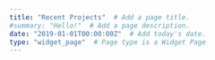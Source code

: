 ```yaml
---
title: "Recent Projects"  # Add a page title.
#summary: "Hello!"  # Add a page description.
date: "2019-01-01T00:00:00Z"  # Add today's date.
type: "widget_page"  # Page type is a Widget Page
---
```

